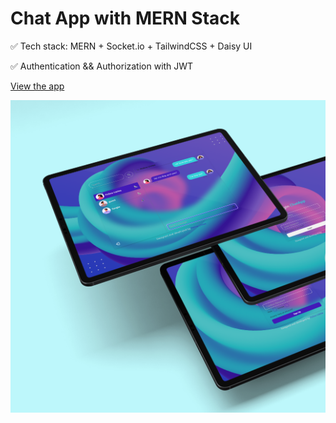 # Chat App with MERN Stack

:white_check_mark:  Tech stack: MERN + Socket.io + TailwindCSS + Daisy UI

:white_check_mark:  Authentication && Authorization with JWT

[View the app](https://chat-app-fvxg.onrender.com)

![mockup](./frontend/public/mockup.png)
